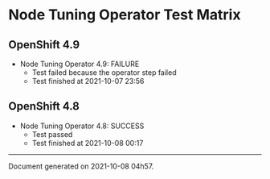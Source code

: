 
Node Tuning Operator Test Matrix
================================

OpenShift 4.9
-------------


* Node Tuning Operator 4.9: FAILURE
  - Test failed because the operator step failed
  - Test finished at 2021-10-07 23:56

OpenShift 4.8
-------------


* Node Tuning Operator 4.8: SUCCESS
  - Test passed
  - Test finished at 2021-10-08 00:17


---
Document generated on 2021-10-08 04h57.
